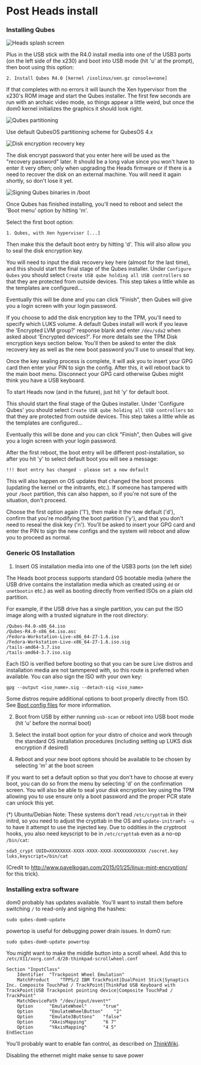 
# Post Heads install

### Installing Qubes
![Heads splash screen](markdown/images/Heads_splash_screen.jpg)

Plus in the USB stick with the R4.0 install media into one of the USB3 ports (on the left side of the x230) and boot into USB mode (hit 'u' at the prompt), then boot using this option:

```
2. Install Qubes R4.0 [kernel /isolinux/xen.gz console=none]
```

If that completes with no errors it will launch the Xen hypervisor from the x230's ROM image and start the Qubes installer.  The first few seconds are run with an archaic video mode, so things appear a little weird, but once the dom0 kernel initializes the graphics it should look right.

![Qubes partitioning](markdown/images/Qubes_partitioning.jpg)

Use default QubesOS partitioning scheme for QubesOS 4.x

![Disk encryption recovery key](markdown/images/Disk_encryption_recovery_key.jpg)

The disk encrypt password that you enter here will be used as the
"recovery password" later.  It should be a long value since you won't
have to enter it very often; only when upgrading the Heads firmware
or if there is a need to recover the disk on an external machine.
You will need it again shortly, so don't lose it yet.

![Signing Qubes binaries in /boot](markdown/images/Signing_Qubes_binaries_in__boot.jpg)

Once Qubes has finished installing, you'll need to reboot and select the 'Boot menu' option by hitting 'm'.

Select the first boot option:

```
1. Qubes, with Xen hypervisor [...]
```

Then make this the default boot entry by hitting 'd'.  This will also allow you to seal the disk encryption key.

You will need to input the disk recovery key here (almost for the last time),
and this should start the final stage of the Qubes installer.  Under
`Configure Qubes` you should select `Create USB qube holding all USB controllers` so that they are protected from outside devices.  This step takes a little
while as the templates are configured...

Eventually this will be done and you can click "Finish", then Qubes will
give you a login screen with your login password.

If you choose to add the disk encryption key to the TPM, you'll need to specify which LUKS volume.  A default Qubes install will work if you leave the 'Encrypted LVM group?' response blank and enter `/dev/sda2` when asked about 'Encrypted devices?'.  For more details see the TPM Disk encryption keys section below. You'll then be asked to enter the disk recovery key as well as the new boot password you'll use to unseal that key.

Once the key sealing process is complete, it will ask you to insert your GPG card then enter your PIN to sign the config.  After this, it will reboot back to the main boot menu.  Disconnect your GPG card otherwise Qubes might think you have a USB keyboard.

To start Heads now (and in the future), just hit 'y' for default boot.

This should start the final stage of the Qubes installer.  Under
'Configure Qubes' you should select `Create USB qube holding all USB controllers` so that they are protected from outside devices.  This step takes a little
while as the templates are configured...

Eventually this will be done and you can click "Finish", then Qubes will
give you a login screen with your login password.

After the first reboot, the boot entry will be different post-installation, so after you hit 'y' to select default boot you will see a message:

```
!!! Boot entry has changed - please set a new default
```

This will also happen on OS updates that changed the boot process (updating the kernel or the initramfs, etc.).  If someone has tampered with your `/boot` partition, this can also happen, so if you're not sure of the situation, don't proceed.

Choose the first option again ('1'), then make it the new default ('d'), confirm that you're modifying the boot partition ('y'), and that you don't need to reseal the disk key ('n').  You'll be asked to insert your GPG card and enter the PIN to sign the new configs and the system will reboot and allow you to proceed as normal.


### Generic OS Installation

1. Insert OS installation media into one of the USB3 ports (on the left side)

The Heads boot process supports standard OS bootable media (where the USB drive contains the installation media which as created using `dd` or `unetbootin` etc.) as well as booting directly from verified ISOs on a plain old partition.

For example, if the USB drive has a single partition, you can put the ISO image along with a trusted signature in the root directory:

```
/Qubes-R4.0-x86_64.iso
/Qubes-R4.0-x86_64.iso.asc
/Fedora-Workstation-Live-x86_64-27-1.6.iso
/Fedora-Workstation-Live-x86_64-27-1.6.iso.sig
/tails-amd64-3.7.iso
/tails-amd64-3.7.iso.sig
```

Each ISO is verified before booting so that you can be sure Live distros and installation media are not tammpered with, so this route is preferred when available.  You can also sign the ISO with your own key:

```
gpg --output <iso_name>.sig --detach-sig <iso_name>
```

Some distros require additional options to boot properly directly from ISO.  See [Boot config files](/Boot.md) for more information.

2. Boot from USB by either running `usb-scan` or reboot into USB boot mode (hit 'u' before the normal boot)


3. Select the install boot option for your distro of choice and work through the standard OS installation procedures (including setting up LUKS disk encryption if desired)


4. Reboot and your new boot options should be available to be chosen by selecting 'm' at the boot screen

If you want to set a default option so that you don't have to choose at every boot, you can do so from the menu by selecting 'd' on the confirmation screen.  You will also be able to seal your disk encryption key using the TPM allowing you to use ensure only a boot password and the proper PCR state can unlock this yet.

(\*) Ubuntu/Debian Note: These systems don't read `/etc/crypttab` in their initrd, so you need to adjust the crypttab in the OS and `update-initramfs -u` to have it attempt to use the injected key.  Due to oddities in the cryptroot hooks, you also need keyscript to be in `/etc/crypttab` even as a no-op `/bin/cat`:

`sda5_crypt UUID=XXXXXXXX-XXXX-XXXX-XXXX-XXXXXXXXXXXX /secret.key luks,keyscript=/bin/cat`

(Credit to http://www.pavelkogan.com/2015/01/25/linux-mint-encryption/ for this trick).

### Installing extra software
dom0 probably has updates available. You'll want to install them before switching `/` to read-only and signing the hashes:

```
sudo qubes-dom0-update
```

powertop is useful for debugging power drain issues. In dom0 run:

```
sudo qubes-dom0-update powertop
```

You might want to make the middle button into a scroll wheel. Add this to `/etc/X11/xorg.conf.d/20-thinkpad-scrollwheel.conf`

```
Section "InputClass"
	Identifier	"Trackpoint Wheel Emulation"
	MatchProduct	"TPPS/2 IBM TrackPoint|DualPoint Stick|Synaptics Inc. Composite TouchPad / TrackPoint|ThinkPad USB Keyboard with TrackPoint|USB Trackpoint pointing device|Composite TouchPad / TrackPoint"
	MatchDevicePath	"/dev/input/event*"
	Option		"EmulateWheel"		"true"
	Option		"EmulateWheelButton"	"2"
	Option		"Emulate3Buttons"	"false"
	Option		"XAxisMapping"		"6 7"
	Option		"YAxisMapping"		"4 5"
EndSection
```

You'll probably want to enable fan control, as described on [ThinkWiki](http://www.thinkwiki.org/wiki/Fan_control_scripts).

Disabling the ethernet might make sense to save power
